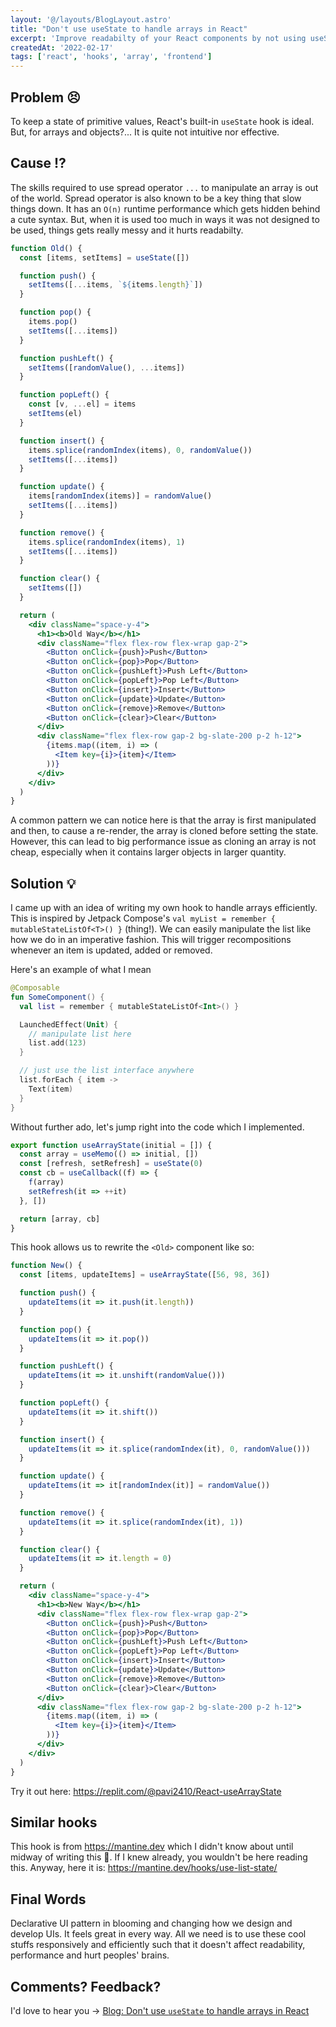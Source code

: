 ```yaml
---
layout: '@/layouts/BlogLayout.astro'
title: "Don't use useState to handle arrays in React"
excerpt: 'Improve readabilty of your React components by not using useState to handle arrays.'
createdAt: '2022-02-17'
tags: ['react', 'hooks', 'array', 'frontend']
---
```


## Problem 😣

To keep a state of primitive values, React's built-in `useState` hook is ideal. But, for arrays and objects?... It is quite not intuitive nor effective. 

## Cause ⁉️

The skills required to use spread operator `...` to manipulate an array is out of the world. Spread operator is also known to be a key thing that slow things down. It has an `O(n)` runtime performance which gets hidden behind a cute syntax. But, when it is used too much in ways it was not designed to be used, things gets really messy and it hurts readabilty.

```jsx
function Old() {
  const [items, setItems] = useState([])

  function push() {
    setItems([...items, `${items.length}`])
  }

  function pop() {
    items.pop()
    setItems([...items])
  }

  function pushLeft() {
    setItems([randomValue(), ...items])
  }

  function popLeft() {
    const [v, ...el] = items
    setItems(el)
  }

  function insert() {
    items.splice(randomIndex(items), 0, randomValue())
    setItems([...items])
  }

  function update() {
    items[randomIndex(items)] = randomValue()
    setItems([...items])
  }

  function remove() {
    items.splice(randomIndex(items), 1)
    setItems([...items])
  }

  function clear() {
    setItems([])
  }

  return (
    <div className="space-y-4">
      <h1><b>Old Way</b></h1>
      <div className="flex flex-row flex-wrap gap-2">
        <Button onClick={push}>Push</Button>
        <Button onClick={pop}>Pop</Button>
        <Button onClick={pushLeft}>Push Left</Button>
        <Button onClick={popLeft}>Pop Left</Button>
        <Button onClick={insert}>Insert</Button>
        <Button onClick={update}>Update</Button>
        <Button onClick={remove}>Remove</Button>
        <Button onClick={clear}>Clear</Button>
      </div>
      <div className="flex flex-row gap-2 bg-slate-200 p-2 h-12">
        {items.map((item, i) => (
          <Item key={i}>{item}</Item>
        ))}
      </div>
    </div>
  )
}
```

A common pattern we can notice here is that the array is first manipulated and then, to cause a re-render, the array is cloned before setting the state. However, this can lead to big performance issue as cloning an array is not cheap, especially when it contains larger objects in larger quantity.

## Solution 💡

I came up with an idea of writing my own hook to handle arrays efficiently. This is inspired by Jetpack Compose's `val myList = remember { mutableStateListOf<T>() }` (thing!). We can easily manipulate the list like how we do in an imperative fashion. This will trigger recompositions whenever an item is updated, added or removed.

Here's an example of what I mean

```kotlin
@Composable
fun SomeComponent() {
  val list = remember { mutableStateListOf<Int>() }

  LaunchedEffect(Unit) {
    // manipulate list here
    list.add(123)
  }

  // just use the list interface anywhere
  list.forEach { item ->
    Text(item)
  }
}
```

Without further ado, let's jump right into the code which I implemented.

```jsx
export function useArrayState(initial = []) {
  const array = useMemo(() => initial, [])
  const [refresh, setRefresh] = useState(0)
  const cb = useCallback((f) => {
    f(array)
    setRefresh(it => ++it)
  }, [])

  return [array, cb]
}
```

This hook allows us to rewrite the `<Old>` component like so:
```jsx
function New() {
  const [items, updateItems] = useArrayState([56, 98, 36])

  function push() {
    updateItems(it => it.push(it.length))
  }

  function pop() {
    updateItems(it => it.pop())
  }

  function pushLeft() {
    updateItems(it => it.unshift(randomValue()))
  }

  function popLeft() {
    updateItems(it => it.shift())
  }

  function insert() {
    updateItems(it => it.splice(randomIndex(it), 0, randomValue()))
  }

  function update() {
    updateItems(it => it[randomIndex(it)] = randomValue())
  }

  function remove() {
    updateItems(it => it.splice(randomIndex(it), 1))
  }

  function clear() {
    updateItems(it => it.length = 0)
  }

  return (
    <div className="space-y-4">
      <h1><b>New Way</b></h1>
      <div className="flex flex-row flex-wrap gap-2">
        <Button onClick={push}>Push</Button>
        <Button onClick={pop}>Pop</Button>
        <Button onClick={pushLeft}>Push Left</Button>
        <Button onClick={popLeft}>Pop Left</Button>
        <Button onClick={insert}>Insert</Button>
        <Button onClick={update}>Update</Button>
        <Button onClick={remove}>Remove</Button>
        <Button onClick={clear}>Clear</Button>
      </div>
      <div className="flex flex-row gap-2 bg-slate-200 p-2 h-12">
        {items.map((item, i) => (
          <Item key={i}>{item}</Item>
        ))}
      </div>
    </div>
  )
}
```

Try it out here: https://replit.com/@pavi2410/React-useArrayState

## Similar hooks

This hook is from https://mantine.dev which I didn't know about until midway of writing this 🥲. If I knew already, you wouldn't be here reading this. Anyway, here it is: https://mantine.dev/hooks/use-list-state/

## Final Words

Declarative UI pattern in blooming and changing how we design and develop UIs. It feels great in every way. All we need is to use these cool stuffs responsively and efficiently such that it doesn't affect readability, performance and hurt peoples' brains.

## Comments? Feedback?

I'd love to hear you -> [Blog: Don't use `useState` to handle arrays in React](https://github.com/pavi2410/website/issues/5)
